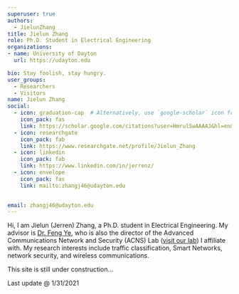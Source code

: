 ```yaml
---
superuser: true
authors:
  - JielunZhang
title: Jielun Zhang
role: Ph.D. Student in Electrical Engineering
organizations:
- name: University of Dayton
  url: https://udayton.edu

bio: Stay foolish, stay hungry.
user_groups:
  - Researchers
  - Visitors
name: Jielun Zhang
social:
  - icon: graduation-cap  # Alternatively, use `google-scholar` icon from `ai` icon pack
    icon_pack: fas
    link: https://scholar.google.com/citations?user=HmrulSwAAAAJ&hl=en&oi=ao
  - icon: researchgate
    icon_pack: fab
    link: https://www.researchgate.net/profile/Jielun_Zhang
  - icon: linkedin
    icon_pack: fab
    link: https://www.linkedin.com/in/jerrenz/
  - icon: envelope
    icon_pack: fas
    link: mailto:zhangj46@udayton.edu

    
email: zhangj46@udayton.edu
---
```


Hi, I am Jielun (Jerren) Zhang, a Ph.D. student in Electrical Engineering. My advisor is <ins>[Dr. Feng Ye](https://udayton.edu/directory/engineering/electrical_and_computer/ye-feng.php)</ins>, who is also the director of the Advanced Communications Network and Security (ACNS) Lab (<ins>[visit our lab](https://sites.google.com/a/udayton.edu/fye001)</ins>) I affiliate with. My research interests include traffic classification, Smart Networks, network security, and wireless communications.

This site is still under construction...

Last update @ 1/31/2021
